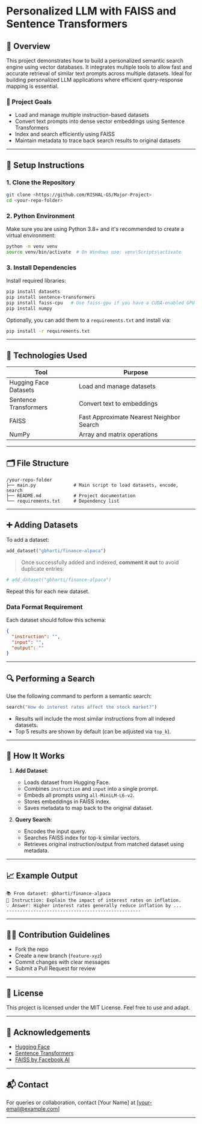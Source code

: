 # Personalized LLM with FAISS and Sentence Transformers

## 📌 Overview
This project demonstrates how to build a personalized semantic search engine using vector databases. It integrates multiple tools to allow fast and accurate retrieval of similar text prompts across multiple datasets. Ideal for building personalized LLM applications where efficient query-response mapping is essential.

### 🎯 Project Goals
- Load and manage multiple instruction-based datasets
- Convert text prompts into dense vector embeddings using Sentence Transformers
- Index and search efficiently using FAISS
- Maintain metadata to trace back search results to original datasets

---

## 🔧 Setup Instructions

### 1. Clone the Repository
```bash
git clone <https://github.com/RISHAL-GS/Major-Project>
cd <your-repo-folder>
```

### 2. Python Environment
Make sure you are using Python 3.8+ and it's recommended to create a virtual environment:
```bash
python -m venv venv
source venv/bin/activate  # On Windows use: venv\Scripts\activate
```

### 3. Install Dependencies
Install required libraries:
```bash
pip install datasets
pip install sentence-transformers
pip install faiss-cpu   # Use faiss-gpu if you have a CUDA-enabled GPU
pip install numpy
```
Optionally, you can add them to a `requirements.txt` and install via:
```bash
pip install -r requirements.txt
```

---

## 🧠 Technologies Used
| Tool                  | Purpose                                       |
|-----------------------|-----------------------------------------------|
| Hugging Face Datasets | Load and manage datasets                      |
| Sentence Transformers | Convert text to embeddings                    |
| FAISS                 | Fast Approximate Nearest Neighbor Search      |
| NumPy                 | Array and matrix operations                   |

---

## 🗂️ File Structure
```
/your-repo-folder
├── main.py              # Main script to load datasets, encode, search
├── README.md            # Project documentation
└── requirements.txt     # Dependency list
```

---

## ➕ Adding Datasets
To add a dataset:
```python
add_dataset("gbharti/finance-alpaca")
```
> Once successfully added and indexed, **comment it out** to avoid duplicate entries:
```python
# add_dataset("gbharti/finance-alpaca")
```
Repeat this for each new dataset.

### Data Format Requirement
Each dataset should follow this schema:
```json
{
  "instruction": "",
  "input": "",
  "output": ""
}
```

---

## 🔍 Performing a Search
Use the following command to perform a semantic search:
```python
search("How do interest rates affect the stock market?")
```
- Results will include the most similar instructions from all indexed datasets.
- Top 5 results are shown by default (can be adjusted via `top_k`).

---

## 💾 How It Works
1. **Add Dataset**:
   - Loads dataset from Hugging Face.
   - Combines `instruction` and `input` into a single prompt.
   - Embeds all prompts using `all-MiniLM-L6-v2`.
   - Stores embeddings in FAISS index.
   - Saves metadata to map back to the original dataset.

2. **Query Search**:
   - Encodes the input query.
   - Searches FAISS index for top-k similar vectors.
   - Retrieves original instruction/output from matched dataset using metadata.

---

## 📈 Example Output
```
📚 From dataset: gbharti/finance-alpaca
🔎 Instruction: Explain the impact of interest rates on inflation.
💡 Answer: Higher interest rates generally reduce inflation by ...
--------------------------------------------------
```

---

## 🧑‍💻 Contribution Guidelines
- Fork the repo
- Create a new branch (`feature-xyz`)
- Commit changes with clear messages
- Submit a Pull Request for review

---

## 📜 License
This project is licensed under the MIT License. Feel free to use and adapt.

---

## 🙏 Acknowledgements
- [Hugging Face](https://huggingface.co/)
- [Sentence Transformers](https://www.sbert.net/)
- [FAISS by Facebook AI](https://github.com/facebookresearch/faiss)

---

## 📬 Contact
For queries or collaboration, contact [Your Name] at [your-email@example.com]

---

